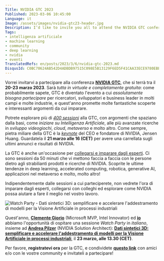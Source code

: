 ```yaml
---
Title: NVIDIA GTC 2023
Published: 2023-03-06 10:45:00
Language: it
Image: /assets/images/nvidia-gtc23-header.jpg
Description: I’d like to invite you all to attend the NVIDIA GTC conference, taking place on March 20-23, 2023. It’s all virtual and free to attend. as you may know, GTC has become the must-attend event for researchers, developers, and business thought leaders in many fields and many industries, and this year promises even more exciting discoveries and interesting stuff to learn from. This year, Clemente Giorio and I have the opportunity to host a Watch Party session in Italian, together with Andrea Pilzer, NVIDIA Solution Architect.
Tags:
- intelligenza artificiale
- machine learning
- community
- deep learning
- nvidia
- eventi
TranslatedRefs: en/posts/2023/3/6/nvidia-gtc-2023.md
DisqusId: C0BC70624AB542D4ADBDB97515C098E5B13129F6ED5F41CAA33ECE9780EBEA19
---
```


Vorrei invitarvi a partecipare alla conferenza **<a href="https://www.nvidia.com/gtc/?ncid=ref-dev-171762-Deltatre" target="_blank">NVIDIA GTC</a>**, che si terr&agrave; tra il **20-23 marzo 2023**. Sar&agrave; *tutta in virtuale e completamente gratuita*: come probabilmente sapete, GTC &egrave; diventato l'evento a cui *assolutamente bisogna partecipare* per ricercatori, sviluppatori e business leader in molti campi e molte industrie, e quest'anno promette molte fantastiche scoperte e interessanti argomenti da cui imparare.

Potrete esplorare pi&ugrave; di *<a href="https://www.nvidia.com/gtc/session-catalog/?ncid=ref-dev-171762-deltatre" target="_blank">400 sessioni</a>* alla GTC, con argomenti che spaziano dalla basi, come *iniziare su Intelligenza Artificiale*, alle pi&ugrave; avanzate ricerche in *sviluppo videogiochi*, *cloud*, *metaverso* e molto altro. Come sempre, pietra miliare della GTC &egrave; la *<a href="https://www.nvidia.com/gtc/keynote/?ncid=ref-dev-171762-deltatre" target="_blank">keynote</a>* del CEO e fondatore di NVIDIA, Jensen Huang. Guardatela il **21 marzo alle 16 (CET)** per avere una carrellata sugli ultimi annunci e risultati di NVIDIA.

La GTC &egrave; anche un'occasione per <a href="https://www.nvidia.com/gtc/connect-with-experts/?ncid=ref-dev-171762-deltatre" target="_blank">collegarsi e imparare dagli esperti</a>. Ci sono sessioni da 50 minuti che vi mettono faccia a faccia con le persone dietro agli strabilianti prodotti e ricerche di NVIDIA. Scoprite le ultime tendenze in deep learning, accelerated computing, robotica, generative AI, applicazioni nel metaverso e molto, molto altro!

Indipendentemente dalle sessioni a cui parteciperete, non vedrete l'ora di imparare dagli esperti, collegarsi con colleghi ed esplorare come NVIDIA possa aiutare a fare il meglio nel vostro lavoro.

![Watch Party - Dati sintetici 3D: semplificare e accelerare l'addestramento di modelli per la Visione Artificiale in processi industriali](/assets/images/nvidia-gtc23-wp51663.jpg)

Quest'anno, **<a href="https://www.linkedin.com/in/clemente-giorio-03a61811/" target="_blank">Clemente Giorio</a>** (Microsoft MVP, Intel Innovator) ed **<a href="https://www.linkedin.com/in/gianni-rosa-gallina-b206a821/" target="_blank">io</a>** abbiamo l'opportunit&agrave; di ospitare una sessione *Watch Party* in *italiano*, insieme ad **<a href="https://www.linkedin.com/in/andrea-pilzer-691648196/" target="_blank">Andrea Pilzer</a>** (NVIDIA Solution Architect): **<a href="https://www.nvidia.com/gtc/session-catalog/#/session/1675101400564001KYHO/?ncid=ref-dev-171762-Deltatre" target="_blank">Dati sintetici 3D: semplificare e accelerare l'addestramento di modelli per la Visione Artificiale in processi industriali</a>**, il **23 marzo, alle 13.30 (CET)**.

Per favore, **registratevi ora** per la GTC, e condividete **<a href="https://www.nvidia.com/gtc/?ncid=ref-dev-171762-Deltatre" target="_blank">questo link</a>** con amici e/o con le vostre community e invitateli a partecipare!
